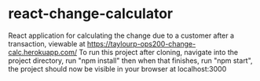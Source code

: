 # react-change-calculator
React application for calculating the change due to a customer after a transaction, 
viewable at https://taylourp-ops200-change-calc.herokuapp.com/
To run this project after cloning, navigate into the project directory, run "npm install" then when that finishes,
run "npm start", the project should now be visible in your browser at localhost:3000
